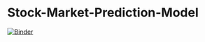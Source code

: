 # Stock-Market-Prediction-Model

[![Binder](https://mybinder.org/badge_logo.svg)](https://mybinder.org/v2/gh/su-jin1425/Stock-Market-Prediction-Model/HEAD?urlpath=%2Fdoc%2Ftree%2FStock+Analysis.ipynb)
